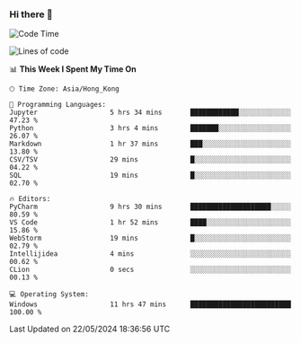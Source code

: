 ### Hi there 👋

<!--
**RoiexLee/RoiexLee** is a ✨ _special_ ✨ repository because its `README.md` (this file) appears on your GitHub profile.

Here are some ideas to get you started:

- 🔭 I’m currently working on ...
- 🌱 I’m currently learning ...
- 👯 I’m looking to collaborate on ...
- 🤔 I’m looking for help with ...
- 💬 Ask me about ...
- 📫 How to reach me: ...
- 😄 Pronouns: ...
- ⚡ Fun fact: ...
-->

<!--START_SECTION:waka-->
![Code Time](http://img.shields.io/badge/Code%20Time-544%20hrs%2033%20mins-blue)

![Lines of code](https://img.shields.io/badge/From%20Hello%20World%20I%27ve%20Written-38.4%20thousand%20lines%20of%20code-blue)

📊 **This Week I Spent My Time On** 

```text
🕑︎ Time Zone: Asia/Hong_Kong

💬 Programming Languages: 
Jupyter                  5 hrs 34 mins       ████████████░░░░░░░░░░░░░   47.23 % 
Python                   3 hrs 4 mins        ███████░░░░░░░░░░░░░░░░░░   26.07 % 
Markdown                 1 hr 37 mins        ███░░░░░░░░░░░░░░░░░░░░░░   13.80 % 
CSV/TSV                  29 mins             █░░░░░░░░░░░░░░░░░░░░░░░░   04.22 % 
SQL                      19 mins             █░░░░░░░░░░░░░░░░░░░░░░░░   02.70 % 

🔥 Editors: 
PyCharm                  9 hrs 30 mins       ████████████████████░░░░░   80.59 % 
VS Code                  1 hr 52 mins        ████░░░░░░░░░░░░░░░░░░░░░   15.86 % 
WebStorm                 19 mins             █░░░░░░░░░░░░░░░░░░░░░░░░   02.79 % 
Intellijidea             4 mins              ░░░░░░░░░░░░░░░░░░░░░░░░░   00.62 % 
CLion                    0 secs              ░░░░░░░░░░░░░░░░░░░░░░░░░   00.13 % 

💻 Operating System: 
Windows                  11 hrs 47 mins      █████████████████████████   100.00 % 
```


 Last Updated on 22/05/2024 18:36:56 UTC
<!--END_SECTION:waka-->
